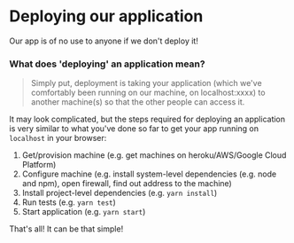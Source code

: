 # Deploying our application

Our app is of no use to anyone if we don't deploy it!

### What does 'deploying' an application mean?

> Simply put, deployment is taking your application (which we've comfortably been running on our machine, on localhost:xxxx) to another machine(s) so that the other people can access it.

It may look complicated, but the steps required for deploying an application is very similar to what you've done so far to get your app running on `localhost` in your browser:
1. Get/provision machine (e.g. get machines on heroku/AWS/Google Cloud Platform)
2. Configure machine (e.g. install system-level dependencies (e.g. node and npm), open firewall, find out address to the machine)
3. Install project-level dependencies (e.g. `yarn install`)
4. Run tests (e.g. `yarn test`)
5. Start application (e.g. `yarn start`)

That's all! It can be that simple!
